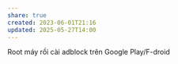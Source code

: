 ```yaml
---
share: true
created: 2023-06-01T21:16
updated: 2025-05-27T14:00
---
```

Root máy rồi cài adblock trên Google Play/F-droid